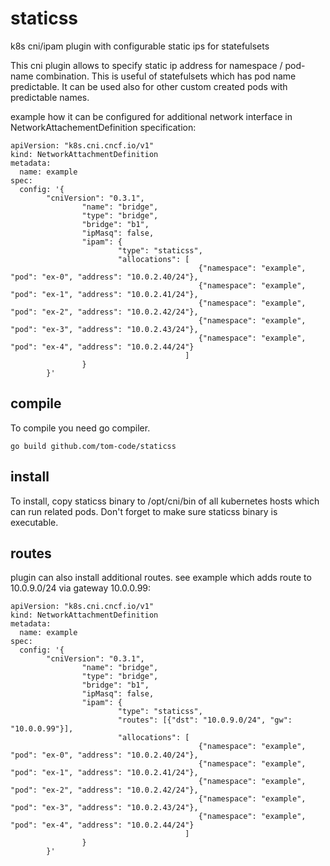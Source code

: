 # staticss
k8s cni/ipam plugin with configurable static ips for statefulsets

This cni plugin allows to specify static ip address for namespace / pod-name combination.
This is useful of statefulsets which has pod name predictable. It can be used also for other custom created pods with predictable names.

example how it can be configured for additional network interface in NetworkAttachementDefinition specification:

```
apiVersion: "k8s.cni.cncf.io/v1"
kind: NetworkAttachmentDefinition
metadata:
  name: example
spec:
  config: '{
        "cniVersion": "0.3.1",
                "name": "bridge",
                "type": "bridge",
                "bridge": "b1",
                "ipMasq": false,
                "ipam": {
                        "type": "staticss",
                        "allocations": [
                                          {"namespace": "example", "pod": "ex-0", "address": "10.0.2.40/24"},
                                          {"namespace": "example", "pod": "ex-1", "address": "10.0.2.41/24"},
                                          {"namespace": "example", "pod": "ex-2", "address": "10.0.2.42/24"},
                                          {"namespace": "example", "pod": "ex-3", "address": "10.0.2.43/24"},
                                          {"namespace": "example", "pod": "ex-4", "address": "10.0.2.44/24"}
                                       ]
                }
        }'
``` 

## compile
To compile you need go compiler.
```
go build github.com/tom-code/staticss
```

## install
To install, copy staticss binary to /opt/cni/bin of all kubernetes hosts which can run related pods.
Don't forget to make sure staticss binary is executable.


## routes
plugin can also install additional routes. see example which adds route to 10.0.9.0/24 via gateway 10.0.0.99:
```
apiVersion: "k8s.cni.cncf.io/v1"
kind: NetworkAttachmentDefinition
metadata:
  name: example
spec:
  config: '{
        "cniVersion": "0.3.1",
                "name": "bridge",
                "type": "bridge",
                "bridge": "b1",
                "ipMasq": false,
                "ipam": {
                        "type": "staticss",
                        "routes": [{"dst": "10.0.9.0/24", "gw": "10.0.0.99"}],
                        "allocations": [
                                          {"namespace": "example", "pod": "ex-0", "address": "10.0.2.40/24"},
                                          {"namespace": "example", "pod": "ex-1", "address": "10.0.2.41/24"},
                                          {"namespace": "example", "pod": "ex-2", "address": "10.0.2.42/24"},
                                          {"namespace": "example", "pod": "ex-3", "address": "10.0.2.43/24"},
                                          {"namespace": "example", "pod": "ex-4", "address": "10.0.2.44/24"}
                                       ]
                }
        }'
```
